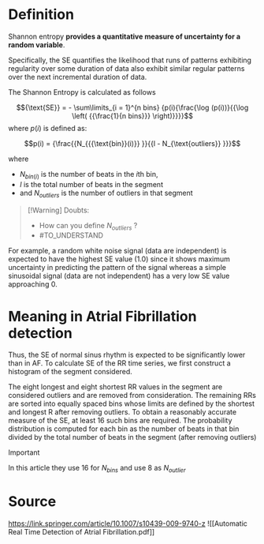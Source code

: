 # Definition 

Shannon entropy **provides a quantitative measure of uncertainty for a random variable**.

Specifically, the SE quantifies the likelihood that runs of patterns exhibiting regularity over some duration of data also exhibit similar regular patterns over the next incremental duration of data. 

The Shannon Entropy is calculated as follows

$${\text{SE}} = - \sum\limits_{i = 1}^{n bins} {p(i){\frac{\log (p(i))}{{\log \left( {{\frac{1}{n bins}}} \right)}}}}$$
where $p(i)$ is defined as:


$$p(i) = {\frac{{N_{{{\text{bin}}(i)}} }}{{l - N_{\text{outliers}} }}}$$

where 
 - $N_{bin(i)}$ is the number of beats in the *i*th bin,
 - *l* is the total number of beats in the segment
 - and $N_{outliers}$ is the number of outliers in that segment

> [!Warning] Doubts: 
>  - How can you define $N_{outliers}$ ?
>- #TO_UNDERSTAND 



For example, a random white noise signal (data are independent) is expected to have the highest SE value (1.0) since it shows maximum uncertainty in predicting the pattern of the signal whereas a simple sinusoidal signal (data are not independent) has a very low SE value approaching 0.

# Meaning in Atrial Fibrillation detection

Thus, the SE of normal sinus rhythm is expected to be significantly lower than in AF. To calculate SE of the RR time series, we first construct a histogram of the segment considered.

The eight longest and eight shortest RR values in the segment are considered outliers and are removed from consideration. The remaining RRs are sorted into equally spaced bins whose limits are defined by the shortest and longest R after removing outliers. To obtain a reasonably accurate measure of the SE, at least 16 such bins are required. The probability distribution is computed for each bin as the number of beats in that bin divided by the total number of beats in the segment (after removing outliers)

> [!important]  
> In this article they use 16 for $N_{bins}$ and use 8 as $N_{outlier}$

# Source
https://link.springer.com/article/10.1007/s10439-009-9740-z
![[Automatic Real Time Detection of Atrial Fibrillation.pdf]]
